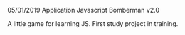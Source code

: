 05/01/2019
Application Javascript 
Bomberman v2.0

A little game for learning JS.
First study project in training.